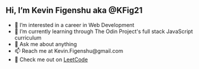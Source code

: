 <h2> Hi, I’m Kevin Figenshu aka @KFig21 </h2>

<ul>
  <li>👀 I’m interested in a career in Web Development</li>
  <li>🌱 I’m currently learning through The Odin Project's full stack JavaScript curriculum</li>
  <li>💬 Ask me about anything</li>
  <li>📫 Reach me at Kevin.Figenshu@gmail.com</li>
  <li>🧠 Check me out on <a href="https://leetcode.com/KFig21/" target="_blank" rel="noopener noreferrer">LeetCode</a></li>
</ul>

<!---
KFig21/KFig21 is a ✨ special ✨ repository because its `README.md` (this file) appears on your GitHub profile.
You can click the Preview link to take a look at your changes.
--->
